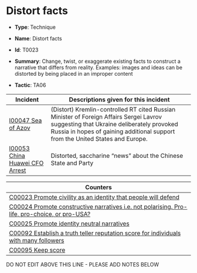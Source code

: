 # Distort facts

* **Type**: Technique

* **Name**: Distort facts

* **Id**: T0023

* **Summary**: Change, twist, or exaggerate existing facts to construct a narrative that differs from reality. Examples: images and ideas can be distorted by being placed in an improper content

* **Tactic**: TA06


| Incident | Descriptions given for this incident |
| -------- | -------------------- |
| [I00047 Sea of Azov](../incidents/I00047.md) | (Distort) Kremlin-controlled RT cited Russian Minister of Foreign Affairs Sergei Lavrov suggesting that Ukraine deliberately provoked Russia in hopes of gaining additional support from the United States and Europe. |
| [I00053 China Huawei CFO Arrest](../incidents/I00053.md) | Distorted, saccharine “news” about the Chinese State and Party |



| Counters |
| -------- |
| [C00023 Promote civility as an identity that people will defend](../counters/C00023.md) |
| [C00024 Promote constructive narratives i.e. not polarising.  Pro-life, pro-choice, or pro-USA?](../counters/C00024.md) |
| [C00025 Promote identity neutral narratives](../counters/C00025.md) |
| [C00092 Establish a truth teller reputation score for individuals with many followers](../counters/C00092.md) |
| [C00095 Keep score](../counters/C00095.md) |


DO NOT EDIT ABOVE THIS LINE - PLEASE ADD NOTES BELOW